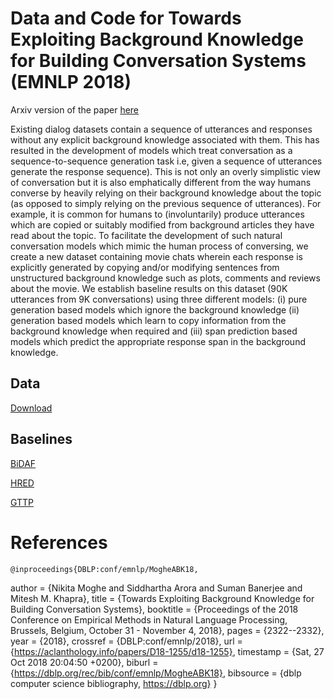 # Data and Code for Towards Exploiting Background Knowledge for Building Conversation Systems (EMNLP 2018)
Arxiv version of the paper [here](https://arxiv.org/abs/1809.08205) 

Existing dialog datasets contain a sequence of utterances and responses without any explicit background knowledge associated with them. This has resulted in the development of models which treat conversation as a sequence-to-sequence generation task i.e, given a sequence of utterances generate the response sequence). This is not only an overly simplistic view of conversation but it is also emphatically different from the way humans converse by heavily relying on their background knowledge about the topic (as opposed to simply relying on the previous sequence of utterances). For example, it is common for humans to (involuntarily) produce utterances which are copied or suitably modified from background articles they have read about the topic. To facilitate the development of such natural conversation models which mimic the human process of conversing, we create a new dataset containing movie chats wherein each response is explicitly generated by copying and/or modifying sentences from unstructured background knowledge such as plots, comments and reviews about the movie. We establish baseline results on this dataset (90K utterances from 9K conversations) using three different models: (i) pure generation based models which ignore the background knowledge (ii) generation based models which learn to copy information from the background knowledge when required and (iii) span prediction based models which predict the appropriate response span in the background knowledge.

## Data
[Download](https://drive.google.com/open?id=1xQBRDs5q_2xLOdOpbq7UeAmUM0Ht370A)
## Baselines
[BiDAF](https://github.com/nikitacs16/d_bi_att_flow)

[HRED](https://github.com/sumanbanerjee1/Code-Mixed-Dialog)

[GTTP](https://github.com/nikitacs16/q_pointer_generator)

# References

    @inproceedings{DBLP:conf/emnlp/MogheABK18,
  author    = {Nikita Moghe and
               Siddhartha Arora and
               Suman Banerjee and
               Mitesh M. Khapra},
  title     = {Towards Exploiting Background Knowledge for Building Conversation
               Systems},
  booktitle = {Proceedings of the 2018 Conference on Empirical Methods in Natural
               Language Processing, Brussels, Belgium, October 31 - November 4, 2018},
  pages     = {2322--2332},
  year      = {2018},
  crossref  = {DBLP:conf/emnlp/2018},
  url       = {https://aclanthology.info/papers/D18-1255/d18-1255},
  timestamp = {Sat, 27 Oct 2018 20:04:50 +0200},
  biburl    = {https://dblp.org/rec/bib/conf/emnlp/MogheABK18},
  bibsource = {dblp computer science bibliography, https://dblp.org}
}
